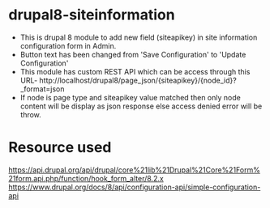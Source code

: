 # drupal8-siteinformation
* This is drupal 8 module to add new field (siteapikey) in site information configuration form in Admin.
* Button text has been changed from 'Save Configuration' to 'Update Configuration'
* This module has custom REST API which can be access through this URL- http://localhost/drupal8/page_json/{siteapikey}/{node_id}?_format=json
* If node is page type and siteapikey value matched then only node content will be display as json response else access denied error will be throw.

# Resource used 
https://api.drupal.org/api/drupal/core%21lib%21Drupal%21Core%21Form%21form.api.php/function/hook_form_alter/8.2.x
https://www.drupal.org/docs/8/api/configuration-api/simple-configuration-api

